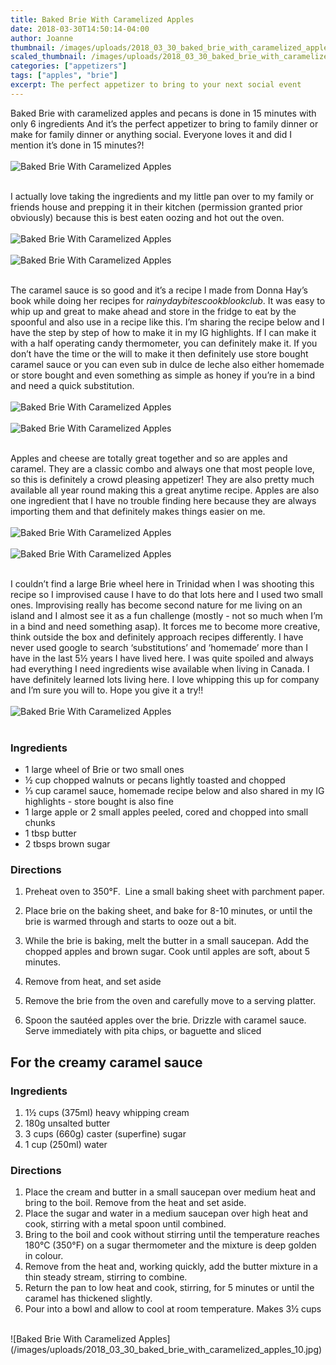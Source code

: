 ```yaml
---
title: Baked Brie With Caramelized Apples
date: 2018-03-30T14:50:14-04:00
author: Joanne
thumbnail: /images/uploads/2018_03_30_baked_brie_with_caramelized_apples_1.jpg
scaled_thumbnail: /images/uploads/2018_03_30_baked_brie_with_caramelized_apples_0.jpg
categories: ["appetizers"]
tags: ["apples", "brie"]
excerpt: The perfect appetizer to bring to your next social event
---
```


Baked Brie with caramelized apples and pecans is done in 15 minutes with only 6 ingredients And it’s the perfect appetizer to bring to family dinner or make for family dinner or anything social. Everyone loves it and did I mention it’s done in 15 minutes?!
</br>
</br>
![Baked Brie With Caramelized Apples](/images/uploads/2018_03_30_baked_brie_with_caramelized_apples_2.jpg)
</br>
</br>

I actually love taking the ingredients and my little pan over to my family or friends house and prepping it in their kitchen (permission granted prior obviously) because this is best eaten oozing and hot out the oven. 
</br>
</br>
![Baked Brie With Caramelized Apples](/images/uploads/2018_03_30_baked_brie_with_caramelized_apples_3.jpg)
</br>
</br>
![Baked Brie With Caramelized Apples](/images/uploads/2018_03_30_baked_brie_with_caramelized_apples_4.jpg)
</br>
</br>

The caramel sauce is so good and it’s a recipe I made from Donna Hay’s book while doing her recipes for _rainydaybitescookblookclub_. It was easy to whip up and great to make ahead and store in the fridge to eat by the spoonful and also use in a recipe like this. I’m sharing the recipe below and I have the step by step of how to make it in my IG highlights. If I can make it with a half operating candy thermometer, you can definitely make it. If you don’t have the time or the will to make it then definitely use store bought caramel sauce or you can even sub in dulce de leche also either  homemade or store bought and even something as simple as honey if you’re in a bind and need a quick substitution.
</br>
</br>
![Baked Brie With Caramelized Apples](/images/uploads/2018_03_30_baked_brie_with_caramelized_apples_5.jpg)
</br>
</br>
![Baked Brie With Caramelized Apples](/images/uploads/2018_03_30_baked_brie_with_caramelized_apples_6.jpg)
</br>
</br>

Apples and cheese are totally great together and so are apples and caramel. They are a classic combo and always one that most people love, so this is definitely a crowd pleasing appetizer! They are also pretty much available all year round making this a great anytime recipe. Apples are also one ingredient that I have no trouble finding here because they are always importing them and that definitely makes things easier on me.
</br>
</br>
![Baked Brie With Caramelized Apples](/images/uploads/2018_03_30_baked_brie_with_caramelized_apples_7.jpg)
</br>
</br>
![Baked Brie With Caramelized Apples](/images/uploads/2018_03_30_baked_brie_with_caramelized_apples_8.jpg)
</br>
</br>

I couldn’t find a large Brie wheel here in Trinidad when I was shooting this recipe so I improvised cause I have to do that lots here and I used two small ones. Improvising really has become second nature for me living on an island and I almost see it as a fun challenge (mostly - not so much when I’m in a bind and need something asap). It forces me to become more creative, think outside the box and definitely approach recipes differently. I have never used google to search ‘substitutions’ and ‘homemade’ more than I have in the last 5&frac12; years I have lived here. I was quite spoiled and always had everything I need ingredients wise available when living in Canada. I have definitely learned lots living here. I love whipping this up for company and I’m sure you will to. Hope you give it a try!! 
</br>
</br>
![Baked Brie With Caramelized Apples](/images/uploads/2018_03_30_baked_brie_with_caramelized_apples_9.jpg)
</br>
</br>

### Ingredients

* 1 large wheel of Brie or two small ones 
* &frac12; cup chopped walnuts or pecans lightly toasted and chopped 
* &frac13; cup caramel sauce, homemade recipe below and also shared in my IG highlights - store bought is also fine 
* 1 large apple or 2 small apples peeled, cored and chopped into small chunks 
* 1 tbsp butter 
* 2 tbsps brown sugar 

### Directions

1. Preheat oven to 350°F.  Line a small baking sheet with parchment paper.

1. Place brie on the baking sheet, and bake for 8-10 minutes, or until the brie is warmed through and starts to ooze out a bit.

1. While the brie is baking, melt the butter in a small saucepan. Add the chopped apples and brown sugar. Cook until apples are soft, about 5 minutes.

1. Remove from heat, and set aside

1. Remove the brie from the oven and carefully move to a serving platter. 

1. Spoon the sautéed apples over the brie. Drizzle with caramel sauce. Serve immediately with pita chips, or baguette and sliced

## For the creamy caramel sauce 

### Ingredients

1. 1½ cups (375ml) heavy whipping cream
1. 180g unsalted butter
1. 3 cups (660g) caster (superfine) sugar
1. 1 cup (250ml) water

### Directions

1. Place the cream and butter in a small saucepan over medium heat and bring to the boil. Remove from the heat and set aside.
1. Place the sugar and water in a medium saucepan over high heat and cook, stirring with a metal spoon until combined.
1. Bring to the boil and cook without stirring until the temperature reaches 180°C (350°F) on a sugar thermometer and the mixture is deep golden in colour.
1. Remove from the heat and, working quickly, add the butter mixture in a thin steady stream, stirring to combine.
1. Return the pan to low heat and cook, stirring, for 5 minutes or until the caramel has thickened slightly.
1. Pour into a bowl and allow to cool at room temperature. Makes 3½ cups

</br>
![Baked Brie With Caramelized Apples](/images/uploads/2018_03_30_baked_brie_with_caramelized_apples_10.jpg)
